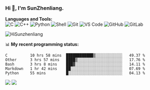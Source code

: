 
### Hi 👋, I'm SunZhenliang.



**Languages and Tools:**  
![C](https://img.shields.io/badge/-00599C?style=flat-square&logo=c&logoColor=white)
![C++](https://img.shields.io/badge/-C++-00599C?style=flat-square&logo=c%2B%2B&logoColor=white)
![Python](https://img.shields.io/badge/-Python-8fcfd1?style=flat-square&logo=Python)
![Shell](https://img.shields.io/badge/-Shell-blasck?style=flat-square&logo=Shell)
![Git](https://img.shields.io/badge/-Git-black?style=flat-square&logo=git)
![VS Code](https://img.shields.io/badge/-VS%20Code-007ACC?style=flat-square&logo=visual-studio-code)
![GitHub](https://img.shields.io/badge/-GitHub-181717?style=flat-square&logo=github)
![GitLab](https://img.shields.io/badge/-GitLab-FCA121?style=flat-square&logo=gitlab)

<img   src="https://github-readme-stats.vercel.app/api?username=HiSunzhenliang&count_private=true&show_icons=true" alt="HiSunzhenliang" />

📊 **My recent programming status:**
<!--START_SECTION:waka-->
```text
C          10 hrs 58 mins  ████████████▒░░░░░░░░░░░░   49.37 % 
Other      3 hrs 57 mins   ████▒░░░░░░░░░░░░░░░░░░░░   17.76 % 
Bash       3 hrs 8 mins    ███▓░░░░░░░░░░░░░░░░░░░░░   14.11 % 
Markdown   1 hr 42 mins    ██░░░░░░░░░░░░░░░░░░░░░░░   07.69 % 
Python     55 mins         █░░░░░░░░░░░░░░░░░░░░░░░░   04.13 % 
```
<!--END_SECTION:waka-->
[![](https://img.shields.io/ubuntu/v/ubuntu-wallpapers)](https://kubuntu.org/)
![](https://visitor-badge.glitch.me/badge?page_id=HiSunzhenliang.readme)

